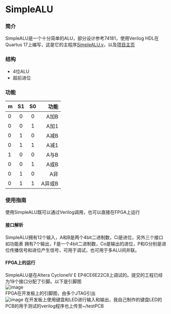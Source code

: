 # SimpleALU

 ### 简介
SimpleALU是一个十分简单的ALU，部分设计参考74181，使用Verilog HDL在Quartus 17上编写，这是它的主程序<a href="https://github.com/Justdoitonetwothree/SimpleALU/blob/master/SimpleALU/simpleALU.v">SimpleALU.v</a>，以及<a href="https://justdoitonetwothree.github.io/SimpleALU/">项目主页</a>

 ### 结构
- 4位ALU
- 超前进位

 ### 功能

| m | S1 | S0 | 功能 |
|---|:--:|:--:| ----:|
| 0 |  0 |  0 | A加B |
| 0 |  0 |  1 | A加1 |
| 0 |  1 |  0 | A减B |
| 0 |  1 |  1 | A减1 |
| 1 |  0 |  0 | A与B |
| 0 |  0 |  1 | A或B |
| 0 |  1 |  0 | A非  |
| 0 |  1 |  1 | A异或B |

 ### 使用指南

使用SimpleALU既可以通过Verilog调用，也可以直接在FPGA上运行

  #### 接口解析

SimpleALU拥有12个输入，A和B是两个4bit二进制数，Ci是进位，另外三个接口如功能表
拥有7个输出，F是一个4bit二进制数，Co是输出的进位，P和G分别是进位传播信号和进位产生信号，可用于调试，也可用于多ALU间并联。

  #### FPGA上的运行

SimpleALU是在Altera CycloneIV E EP4CE6E22C8上调试的。提交的工程已经为19个接口分配了引脚。以下是引脚图</br>
    ![image](https://justdoitonetwothree.github.io/SimpleALU/pin.png)
</br>
FPGA在开发板上的引脚图，由多个JTAG引出</br>
    ![image](https://justdoitonetwothree.github.io/SimpleALU/fpgapin.png)
在开发板上使用键盘和LED进行输入和输出，我自己制作的键盘LED的PCB的用于测试的verilog程序也上传至~/testPCB
